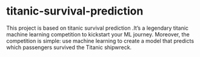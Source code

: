 # titanic-survival-prediction
This project is based on titanic survival prediction .It’s a legendary titanic machine learning competition to kickstart your ML journey.  Moreover, the competition is simple: use machine learning to create a model that predicts which passengers survived the Titanic shipwreck.
